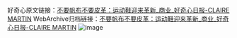 好奇心原文链接：[不要帆布不要皮革：运动鞋迎来革新_商业_好奇心日报-CLAIRE MARTIN](https://www.qdaily.com/articles/2099.html)
WebArchive归档链接：[不要帆布不要皮革：运动鞋迎来革新_商业_好奇心日报-CLAIRE MARTIN](http://web.archive.org/web/20190623150841/https://www.qdaily.com/articles/2099.html)
![image](http://ww3.sinaimg.cn/large/007d5XDpgy1g3vbuiwfruj30u04udkjl)